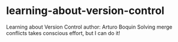 # learning-about-version-control
Learning about Version Control
author: Arturo Boquin
Solving merge conflicts takes conscious effort, but I can do it!